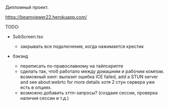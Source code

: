 Дипломный проект.

https://beamviewer22.herokuapp.com/

TODO:

* SubScreen.tsx
  * закрывать все подключения, когда нажимается крестик

* бэкэнд
  * переписать по-православному на тайпскрипте
  * сделать так, чтоб работало между домашним и рабочим компом. возможный хинт:
  вылазит ошибка ICE failed, add a STUN server and see about:webrtc for more details
  хотя 2 стун сервера уже есть в опциях.
  * возможно добавить хттп-запросы? (создаие сессии, проверка наличия сессии и т.д.)
